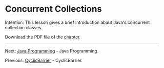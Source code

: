 # Concurrent Collections

Intention: This lesson gives a brief introduction about Java's concurrent collection classes.

Download the PDF file of the [chapter](chapter_40.pdf).

<hr>

Next: [Java Programming](../../README.md "Java Programming") - Java Programming.

Previous: [CyclicBarrier](chapter_39.md "CyclicBarrier") - CyclicBarrier.